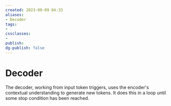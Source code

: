 ```yaml
---
created: 2023-08-09 04:33
aliases: 
- Decoder
tags:
- 
cssclasses:
- 
publish:
dg-publish: false
---
```


<!--
tags: 
-->

<!--internal
parent:: [[notes/20230703011428 Transformers|Transformer]]
child:: [[]]
related:: [[]]
-->

<!--external
- [ ] []()
-->

# Decoder

The decoder, working from input token triggers, uses the encoder's contextual understanding to generate new tokens. It does this in a loop until some stop condition has been reached. 